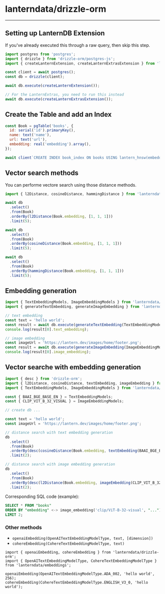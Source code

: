 # lanterndata/drizzle-orm

---

## Setting up LanternDB Extension

If you've already executed this through a raw query, then skip this step.

```js
import postgres from 'postgres';
import { drizzle } from 'drizzle-orm/postgres-js';
import { createLanternExtension, createLanternExtrasExtension } from 'lanterndata/drizzle-orm';

const client = await postgres();
const db = drizzle(client);

await db.execute(createLanternExtension());

// For the LanternExtras, you need to run this instead
await db.execute(createLanternExtrasExtension());
```

## Create the Table and add an Index

```js
const Book = pgTable('books', {
  id: serial('id').primaryKey(),
  name: text('name'),
  url: text('url'),
  embedding: real('embedding').array(),
});

await client`CREATE INDEX book_index ON books USING lantern_hnsw(embedding dist_l2sq_ops)`;
```

## Vector search methods

You can performe vectore search using those distance methods.

```js
import { l2Distance, cosineDistance, hammingDistance } from 'lanterndata/drizzle-orm';

await db
  .select()
  .from(Book)
  .orderBy(l2Distance(Book.embedding, [1, 1, 1]))
  .limit(5);

await db
  .select()
  .from(Book)
  .orderBy(cosineDistance(Book.embedding, [1, 1, 1]))
  .limit(5);

await db
  .select()
  .from(Book)
  .orderBy(hammingDistance(Book.embedding, [1, 1, 1]))
  .limit(5);
```

## Embedding generation

```js
import { TextEmbeddingModels, ImageEmbeddingModels } from 'lanterndata/embeddings';
import { generateTextEmbedding, generateImageEmbedding } from 'lanterndata/drizzle-orm';

// text embedding
const text = 'hello world';
const result = await db.execute(generateTextEmbedding(TextEmbeddingModels.BAAI_BGE_BASE_EN, text));
console.log(result[0].text_embedding);

// image embedding
const imageUrl = 'https://lantern.dev/images/home/footer.png';
const result = await db.execute(generateImageEmbedding(ImageEmbeddingModels.CLIP_VIT_B_32_VISUAL, imageUrl));
console.log(result[0].image_embedding);
```

## Vector searche with embedding generation

```js
import { desc } from 'drizzle-orm';
import { l2Distance, cosineDistance, textEmbedding, imageEmbedding } from 'lanterndata/drizzle-orm';
import { TextEmbeddingModels, ImageEmbeddingModels } from 'lanterndata/embeddings';

const { BAAI_BGE_BASE_EN } = TextEmbeddingModels;
const { CLIP_VIT_B_32_VISUAL } = ImageEmbeddingModels;

// create db ...

const text = 'hello world';
const imageUrl = 'https://lantern.dev/images/home/footer.png';

// distance search with text embedding generation
db
  .select()
  .from(Book)
  .orderBy(desc(cosineDistance(Book.embedding, textEmbedding(BAAI_BGE_BASE_EN, text))))
  .limit(2);

// distance search with image embedding generation
db
  .select()
  .from(Book)
  .orderBy(desc(l2Distance(Book.embedding, imageEmbedding(CLIP_VIT_B_32_VISUAL, imageUrl))))
  .limit(2);
```

Corresponding SQL code (example):

```sql
SELECT * FROM "books"
ORDER BY "embedding" <-> image_embedding('clip/ViT-B-32-visual', "...") DESC
LIMIT 2;
```

### Other methods

- `openaiEmbedding(OpenAITextEmbeddingModelType, text, [dimension])`
- `cohereEmbedding(CohereTextEmbeddingModelType, text)`

```
import { openaiEmbedding, cohereEmbedding } from 'lanterndata/drizzle-orm';
import { OpenAITextEmbeddingModelType, CohereTextEmbeddingModelType } from 'lanterndata/embeddings';

openaiEmbedding(OpenAITextEmbeddingModelType.ADA_002, 'hello world', 256);
cohereEmbedding(CohereTextEmbeddingModelType.ENGLISH_V3_0, 'hello world');
```
